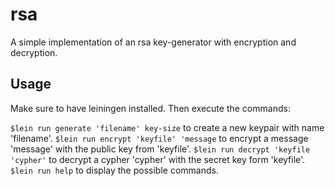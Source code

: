 # rsa

A simple implementation of an rsa key-generator with encryption and decryption.

## Usage

Make sure to have leiningen installed. Then execute the commands:

`$lein run generate 'filename' key-size` to create a new keypair with name 'filename'.
`$lein run encrypt 'keyfile' 'message` to encrypt a message 'message' with the public key from 'keyfile'.
`$lein run decrypt 'keyfile 'cypher'` to decrypt a cypher 'cypher' with the secret key form 'keyfile'.
`$lein run help` to display the possible commands.
